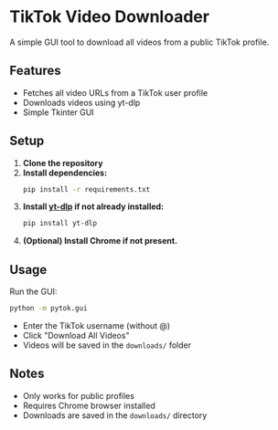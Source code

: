 # TikTok Video Downloader

A simple GUI tool to download all videos from a public TikTok profile.

## Features
- Fetches all video URLs from a TikTok user profile
- Downloads videos using yt-dlp
- Simple Tkinter GUI

## Setup

1. **Clone the repository**
2. **Install dependencies:**
   ```bash
   pip install -r requirements.txt
   ```
3. **Install [yt-dlp](https://github.com/yt-dlp/yt-dlp) if not already installed:**
   ```bash
   pip install yt-dlp
   ```
4. **(Optional) Install Chrome if not present.**

## Usage

Run the GUI:
```bash
python -m pytok.gui
```

- Enter the TikTok username (without @)
- Click "Download All Videos"
- Videos will be saved in the `downloads/` folder

## Notes
- Only works for public profiles
- Requires Chrome browser installed
- Downloads are saved in the `downloads/` directory 